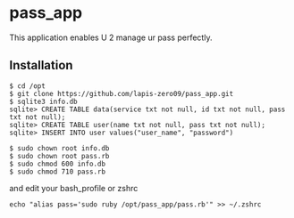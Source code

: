 # pass_app

This application enables U 2 manage ur pass perfectly.

## Installation

```
$ cd /opt
$ git clone https://github.com/lapis-zero09/pass_app.git
$ sqlite3 info.db
sqlite> CREATE TABLE data(service txt not null, id txt not null, pass txt not null);
sqlite> CREATE TABLE user(name txt not null, pass txt not null);
sqlite> INSERT INTO user values("user_name", "password")

$ sudo chown root info.db
$ sudo chown root pass.rb
$ sudo chmod 600 info.db
$ sudo chmod 710 pass.rb
```

and edit your bash_profile or zshrc

```
echo "alias pass='sudo ruby /opt/pass_app/pass.rb'" >> ~/.zshrc
```
